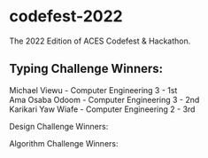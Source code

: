 # codefest-2022
The 2022 Edition of ACES Codefest & Hackathon. 

## **Typing Challenge Winners**:       

Michael Viewu - Computer Engineering 3 - 1st        
Ama Osaba Odoom - Computer Engineering 3 - 2nd      
Karikari Yaw Wiafe - Computer Engineering 2 - 3rd       

Design Challenge Winners:



Algorithm Challenge Winners:





